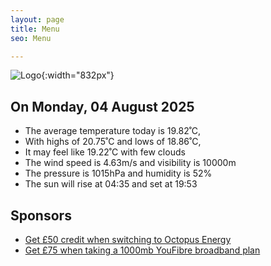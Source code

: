 ```yaml
---
layout: page
title: Menu
seo: Menu

---
```


![Logo](/images/logo.jpg){:width="832px"}

<!-- weather_marker starts -->
## On Monday, 04 August 2025

- The average temperature today is 19.82˚C,
- With highs of 20.75˚C and lows of 18.86˚C,
- It may feel like 19.22˚C with few clouds
- The wind speed is 4.63m/s and visibility is 10000m
- The pressure is 1015hPa and humidity is 52%
- The sun will rise at 04:35 and set at 19:53

<!-- weather_marker ends -->

## Sponsors

- [Get £50 credit when switching to Octopus Energy](https://bit.ly/3oD1nnS)
- [Get £75 when taking a 1000mb YouFibre broadband plan](https://aklam.io/91zWhU?)
